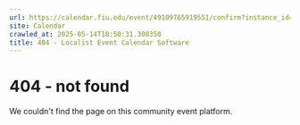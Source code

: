 ```yaml
---
url: https://calendar.fiu.edu/event/49109765919551/confirm?instance_id=49109765944143&return=https%3A%2F%2Fcalendar.fiu.edu%2Fcalendar%3Fevent_types%255B%255D%3D121719
site: Calendar
crawled_at: 2025-05-14T18:50:31.308350
title: 404 - Localist Event Calendar Software
---
```


# 404 - not found
We couldn't find the page on this community event platform.
